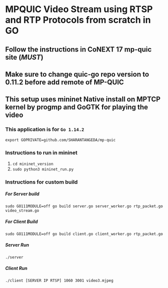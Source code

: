 # MPQUIC Video Stream using RTSP and RTP Protocols from scratch in GO

## Follow the instructions in CoNEXT 17 mp-quic site (_MUST_)

## Make sure to change quic-go repo version to 0.11.2 before add remote of MP-QUIC
## This setup uses mininet Native install on MPTCP kernel by progmp and GoGTK for playing the video
### This application is for **`Go 1.14.2`**

`export GOPRIVATE=github.com/SHARANTANGEDA/mp-quic`

### Instructions to run in mininet
1. `cd mininet_version`
2. `sudo python3 mininet_run.py`

### Instructions for custom build

##### For Server build
`sudo GO111MODULE=off go build server.go server_worker.go rtp_packet.go video_stream.go`
##### For Client Build
`sudo GO111MODULE=off go build client.go client_worker.go rtp_packet.go`
##### Server Run
`./server`
##### Client Run
`./client [SERVER IP RTSP] 1060 3001 video3.mjpeg`
